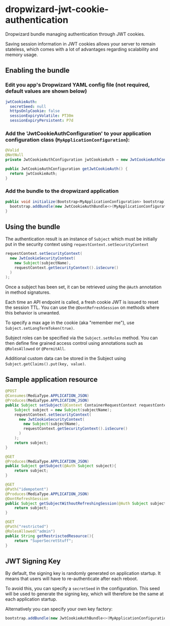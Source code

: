 # dropwizard-jwt-cookie-authentication
Dropwizard bundle managing authentication through JWT cookies.

Saving session information in JWT cookies allows your server to remain stateless, which comes with a lot of advantages regarding scalability and memory usage.

## Enabling the bundle

### Edit you app's Dropwizard YAML config file (not required, default values are shown below)

```yml
jwtCookieAuth:
  secretSeed: null
  httpsOnlyCookie: false
  sessionExpiryVolatile: PT30m
  sessionExpiryPersistent: P7d
```

### Add the 'JwtCookieAuthConfiguration' to your application configuration class (`MyApplicationConfiguration`):
```java
@Valid
@NotNull
private JwtCookieAuthConfiguration jwtCookieAuth = new JwtCookieAuthConfiguration();

public JwtCookieAuthConfiguration getJwtCookieAuth() {
  return jwtCookieAuth;
}
```

### Add the bundle to the dropwizard application

```java
public void initialize(Bootstrap<MyApplicationConfiguration> bootstrap) {
  bootstrap.addBundle(new JwtCookieAuthBundle<>(MyApplicationConfiguration::getJwtCookieAuth);
}
```

## Using the bundle

The authentication result is an instance of `Subject` which must be initially put in the security context using `requestContext.setSecurityContext`
```java
requestContext.setSecurityContext(
  new JwtCookieSecurityContext(
    new Subject(subjectName),
    requestContext.getSecurityContext().isSecure()
  )
);
```

Once a subject has been set, it can be retrieved using the `@Auth` annotation in method signatures.

Each time an API endpoint is called, a fresh cookie JWT is issued to reset the session TTL. You can use the `@DontRefreshSession` on methods where this behavior is unwanted.

To specify a max age in the cookie (aka "remember me"), use `Subject.setLongTermToken(true)`.

Subject roles can be specified via the `Subject.setRoles` method. You can then define fine grained access control using annotations such as `@RolesAllowed` or `@PermitAll`.

Additional custom data can be stored in the Subject using `Subject.getClaims().put(key, value)`.

## Sample application resource
```java
@POST
@Consumes(MediaType.APPLICATION_JSON)
@Produces(MediaType.APPLICATION_JSON)
public Subject setSubject(@Context ContainerRequestContext requestContext, String subjectName){
    Subject subject = new Subject(subjectName);
    requestContext.setSecurityContext(
      new JwtCookieSecurityContext(
        new Subject(subjectName),
        requestContext.getSecurityContext().isSecure()
      )
    );
    return subject;
}

@GET
@Produces(MediaType.APPLICATION_JSON)
public Subject getSubject(@Auth Subject subject){
    return subject;
}

@GET
@Path("idempotent")
@Produces(MediaType.APPLICATION_JSON)
@DontRefreshSession
public Subject getSubjectWithoutRefreshingSession(@Auth Subject subject){
    return subject;
}

@GET
@Path("restricted")
@RolesAllowed("admin")
public String getRestrisctedResource(){
    return "SuperSecretStuff";
}
```

## JWT Signing Key

By default, the signing key is randomly generated on application startup. It means that users will have to re-authenticate after each reboot.

To avoid this, you can specify a `secretSeed` in the configuration. This seed will be used to generate the signing key, which will therefore be the same at each application startup.

Alternatively you can specify your own key factory:
```java
bootstrap.addBundle(new JwtCookieAuthBundle<>(MyApplicationConfiguration::getJwtCookieAuth).setKeyFactory((configuration, environment) -> {/*return your own key*/}));
```
